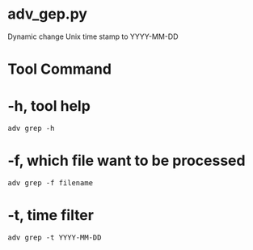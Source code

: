 # adv_gep.py
Dynamic change Unix time stamp to YYYY-MM-DD

Tool Command
======



-h, tool help
======

<pre>adv_grep -h </pre>

-f, which file want to be processed
======

<pre>adv_grep -f filename</pre>


-t, time filter
======

<pre>adv_grep -t YYYY-MM-DD</pre>
